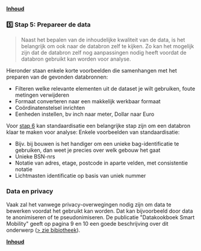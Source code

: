 **[Inhoud](ToC.md)**

### :five: Stap 5: Prepareer de data

> Naast het bepalen van de inhoudelijke kwaliteit van de data, is het belangrijk om ook naar de databron zelf te kijken. Zo kan het mogelijk zijn dat de databron zelf nog aanpassingen nodig heeft voordat de databron gebruikt kan worden voor analyse.

Hieronder staan enkele korte voorbeelden die samenhangen met het preparen van de gevonden databronnen:
+ Filteren welke relevante elementen uit de dataset je wilt gebruiken, foute metingen verwijderen
+ Formaat converteren naar een makkelijk werkbaar formaat 
+ Coördinatenstelsel inrichten 
+ Eenheden instellen, bv inch naar meter, Dollar naar Euro

Voor [stap 6](stap_6.md) kan standaardisatie een belangrijke stap zijn om een databron klaar te maken voor analyse:
Enkele voorbeelden van standaardisatie:
+ Bijv. bij bouwen is het handiger om een unieke bag-identificatie te gebruiken, dan weet je precies over welk gebouw het gaat
+ Unieke BSN-nrs
+ Notatie van adres, etage, postcode in aparte velden, met consistentie notatie
+ Lichtmasten identificatie op basis van uniek nummer

### Data en privacy
Vaak zal het vanwege privacy-overwegingen nodig zijn om data te bewerken voordat het gebruikt kan worden. Dat kan bijvoorbeeld door data te anonimiseren of te pseudonimiseren. De publicatie "Datakookboek Smart Mobility" geeft op pagina 9 en 10 een goede beschrijving over dit onderwerp ([> zie bibiotheek](Bibliotheek.md)).


**[Inhoud](ToC.md)**
